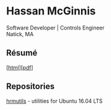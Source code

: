 

# Hassan McGinnis

Software Developer | Controls Engineer   
Natick, MA


## Résumé

[[html](https://hrmcginnis.github.io/resume/hrmresume.html)][[pdf](https://hrmcginnis.github.io/resume/hrmresume.pdf)]


## Repositories

[hrmutils](https://github.com/hrmcginnis/hrmutils/) - utilities for Ubuntu 16.04 LTS 

